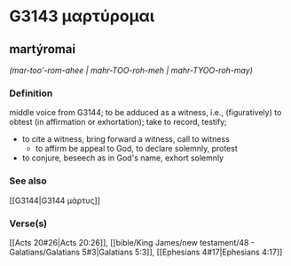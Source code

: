 # G3143 μαρτύρομαι

## martýromai

_(mar-too'-rom-ahee | mahr-TOO-roh-meh | mahr-TYOO-roh-may)_

### Definition

middle voice from G3144; to be adduced as a witness, i.e., (figuratively) to obtest (in affirmation or exhortation); take to record, testify; 

- to cite a witness, bring forward a witness, call to witness
  - to affirm be appeal to God, to declare solemnly, protest
- to conjure, beseech as in God's name, exhort solemnly

### See also

[[G3144|G3144 μάρτυς]]

### Verse(s)

[[Acts 20#26|Acts 20:26]], [[bible/King James/new testament/48 - Galatians/Galatians 5#3|Galatians 5:3]], [[Ephesians 4#17|Ephesians 4:17]]
